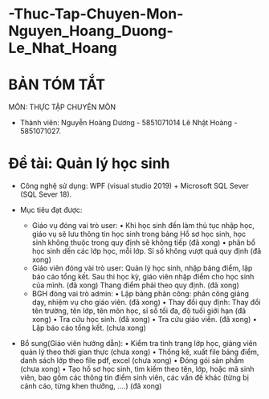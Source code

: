 # -Thuc-Tap-Chuyen-Mon-Nguyen_Hoang_Duong-Le_Nhat_Hoang

# BẢN TÓM TẮT
MÔN: THỰC TẬP CHUYÊN MÔN
*	Thành viên: 	Nguyễn Hoàng Dương - 5851071014
                Lê Nhật Hoàng - 5851071027.

# Đề tài: Quản lý học sinh
  *	Công nghệ sử dụng: WPF (visual studio 2019) + Microsoft SQL Sever (SQL Sever 18).
  *	Mục tiêu đạt được: 
    -	Giáo vụ đóng vai trò user: 
      •	Khi học sinh đến làm thủ tục nhập học, giáo vụ sẽ lưu thông tin học sinh trong bảng Hồ sơ học sinh, học sinh không thuộc trong quy định sẽ không tiếp (đã xong)
      •	phân bổ học sinh dến các lớp học, mỗi lớp. Sỉ số không vượt quá quy định (đã xong)
    -	Giáo viên đóng vài trò user: Quản lý học sinh, nhập bảng điểm, lập báo cáo tổng kết. Sau thi học kỳ, giáo viên nhập điểm cho học sinh của mình. (đã xong)
      Thang điểm phải theo quy định. (đã xong)
    -	BGH đóng vai trò admin: 
      •	Lập bảng phân công: phân công giảng dạy, nhiệm vụ cho giáo viên. (đã xong)
      •	Thay đổi quy định: Thay đổi tên trường, tên lớp, tên môn học, sỉ số tối đa, độ tuổi giới hạn  (đã xong)
      •	Tra cứu học sinh. (đã xong)
      •	Tra cứu giáo viên. (đã xong)
      •	 Lập báo cáo tổng kết. (chưa xong)

  * Bổ sung(Giáo viên hướng dẫn):
      •	Kiểm tra tình trạng lớp học, giảng viên quản lý theo thời gian thực (chưa xong)
      •	Thống kê, xuất file bảng điểm, danh sách lớp theo file pdf, excel (chưa xong)
      •	Đóng gói sản phẩm (chưa xong)
      •	Tạo hồ sơ học sinh, tìm kiếm theo tên, lớp, hoặc mã sinh viên, bao gồm các thông tin điểm sinh viên, các vấn đề khác (từng bị cảnh cáo, từng khen thưởng, ….) (đã xong)
